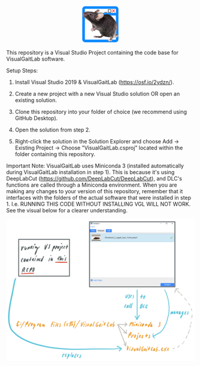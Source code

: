 <p align="center">
  <img src="https://github.com/Be-bo/VisualGaitLab/blob/master/logo.png" width="100" height="100">
</p>

This repository is a Visual Studio Project containing the code base for VisualGaitLab software.

Setup Steps:

1. Install Visual Studio 2019 & VisualGaitLab (https://osf.io/2ydzn/).

2. Create a new project with a new Visual Studio solution OR open an existing solution.

3. Clone this repository into your folder of choice (we recommend using GitHub Desktop).

4. Open the solution from step 2.

5. Right-click the solution in the Solution Explorer and choose Add -> Existing Project -> Choose "VisualGaitLab.csproj" located within the folder containing this repository.

Important Note: VisualGaitLab uses Miniconda 3 (installed automatically during VisualGaitLab installation in step 1). This is because it's using DeepLabCut (https://github.com/DeepLabCut/DeepLabCut), and DLC's functions are called through a Miniconda environment. When you are making any changes to your version of this repository, remember that it interfaces with the folders of the actual software that were installed in step 1. I.e. RUNNING THIS CODE WITHOUT INSTALLING VGL WILL NOT WORK. See the visual below for a clearer understanding.

![Visual](https://github.com/Be-bo/VisualGaitLab/blob/master/readme_visual.png)
